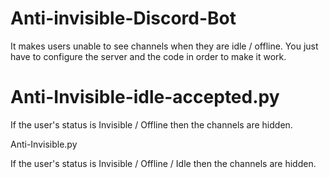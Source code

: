 # Anti-invisible-Discord-Bot

It makes users unable to see channels when they are idle / offline.
You just have to configure the server and the code in order to make it work.

# Anti-Invisible-idle-accepted.py	

  If the user's status is Invisible / Offline
  then the channels are hidden.
  
Anti-Invisible.py

  If the user's status is Invisible / Offline / Idle
  then the channels are hidden.
